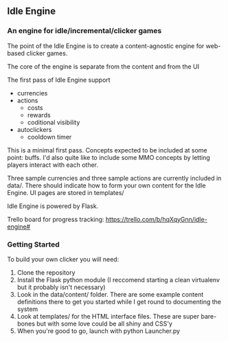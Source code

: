 ## Idle Engine
### An engine for idle/incremental/clicker games

The point of the Idle Engine is to create a content-agnostic engine for web-based clicker games.

The core of the engine is separate from the content and from the UI

The first pass of Idle Engine support
- currencies
- actions
  - costs
  - rewards
  - coditional visibility
- autoclickers
  - cooldown timer
  
This is a minimal first pass. Concepts expected to be included at some point: buffs.
I'd also quite like to include some MMO concepts by letting players interact with each other.

Three sample currencies and three sample actions are currently included in data/. There should indicate how to form your own content for the Idle Engine. UI pages are stored in templates/

Idle Engine is powered by Flask.

Trello board for progress tracking: https://trello.com/b/hqXqyGnn/idle-engine#

### Getting Started

To build your own clicker you will need:
1. Clone the repository
2. Install the Flask python module (I reccomend starting a clean virtualenv but it probably isn't necessary)
3. Look in the data/content/ folder. There are some example content definitions there to get you started while I get round to documenting the system
4. Look at templates/ for the HTML interface files. These are super bare-bones but with some love could be all shiny and CSS'y
5. When you're good to go, launch with python Launcher.py
